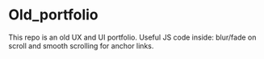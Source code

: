 Old_portfolio
======================

This repo is an old UX and UI portfolio. Useful JS code inside: blur/fade on scroll and smooth scrolling for anchor links.
